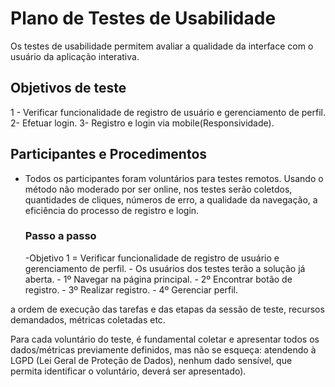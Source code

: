 # Plano de Testes de Usabilidade

Os testes de usabilidade permitem avaliar a qualidade da interface com o usuário da aplicação interativa.

## Objetivos de teste

1 - Verificar funcionalidade de registro de usuário e gerenciamento de perfil.
2- Efetuar login.
3- Registro e login via mobile(Responsividade).

## Participantes e Procedimentos

- Todos os participantes foram voluntários para testes remotos. Usando o método não moderado por ser online, nos testes serão coletdos, quantidades de cliques, números de erro, a qualidade da navegação, a eficiência do processo de registro e login.
   ### Passo a passo
  -Objetivo 1 = Verificar funcionalidade de registro de usuário e gerenciamento de perfil.
      - Os usuários dos testes terão a solução já aberta.
      - 1º Navegar na página principal.
      - 2º Encontrar botão de registro.
      - 3º Realizar registro.
      - 4º Gerenciar perfil.

 a ordem de execução das tarefas e das etapas da sessão de teste, recursos demandados, métricas coletadas etc.

Para cada voluntário do teste, é fundamental coletar e apresentar todos os dados/métricas previamente definidos, mas não se esqueça: atendendo à LGPD (Lei Geral de Proteção de Dados), nenhum dado sensível, que permita identificar o voluntário, deverá ser apresentado).
